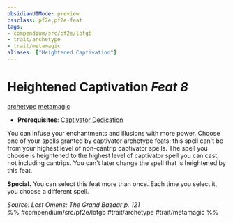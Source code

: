 ```yaml
---
obsidianUIMode: preview
cssclass: pf2e,pf2e-feat
tags:
- compendium/src/pf2e/lotgb
- trait/archetype
- trait/metamagic
aliases: ["Heightened Captivation"]
---
```

# Heightened Captivation  *Feat 8*  
[archetype](rules/traits/archetype.md)  [metamagic](rules/traits/metamagic.md)  

- **Prerequisites**: [Captivator Dedication](compendium/feats/captivator-dedication-lotgb.md)

You can infuse your enchantments and illusions with more power. Choose one of your spells granted by captivator archetype feats; this spell can't be from your highest level of non-cantrip captivator spells. The spell you choose is heightened to the highest level of captivator spell you can cast, not including cantrips. You can't later change the spell that is heightened by this feat.

**Special.** You can select this feat more than once. Each time you select it, you choose a different spell.

*Source: Lost Omens: The Grand Bazaar p. 121*  
%% #compendium/src/pf2e/lotgb #trait/archetype #trait/metamagic %%
